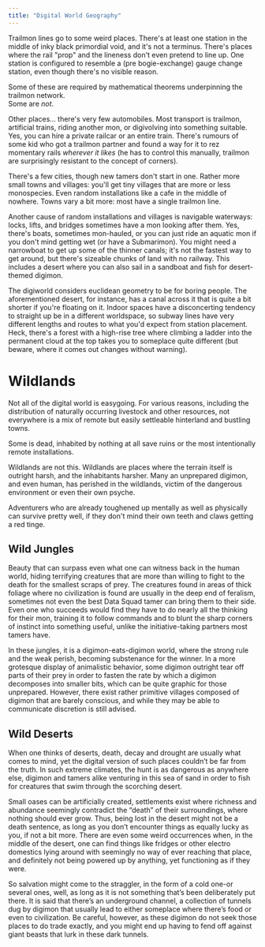 ```yaml
---
title: "Digital World Geography"
---
```

Trailmon lines go to some weird places.
There's at least one station in the middle of inky black primordial void, and it's not a terminus.
There's places where the rail "prop" and the lineness don't even pretend to line up.
One station is configured to resemble a (pre bogie-exchange) gauge change station, even though there's no visible reason.

Some of these are required by mathematical theorems underpinning the trailmon network.  
Some are _not_.

Other places... there's very few automobiles.
Most transport is trailmon, artificial trains, riding another mon, or digivolving into something suitable.
Yes, you can hire a private railcar or an entire train.
There's rumours of some kid who got a trailmon partner and found a way for it to rez momentary rails _wherever it likes_
(he has to control this manually, trailmon are surprisingly resistant to the concept of corners).

There's a few cities, though new tamers don't start in one.
Rather more small towns and villages: you'll get tiny villages that are more or less monospecies.
Even random installations like a cafe in the middle of nowhere.
Towns vary a bit more: most have a single trailmon line.

Another cause of random installations and villages is navigable waterways: locks, lifts, and bridges sometimes have a mon looking after them.
Yes, there's boats, sometimes mon-hauled, or you can just ride an aquatic mon if you don't mind getting wet (or have a Submarimon).
You might need a narrowboat to get up some of the thinner canals; it's not the fastest way to get around, but there's sizeable chunks of land with no railway.
This includes a desert where you can also sail in a sandboat and fish for desert-themed digimon.

The digiworld considers euclidean geometry to be for boring people.
The aforementioned desert, for instance, has a canal across it that is quite a bit shorter if you're floating on it.
Indoor spaces have a disconcerting tendency to straight up be in a different worldspace, so subway lines have very different lengths and routes to what you'd expect from station placement.
Heck, there's a forest with a high-rise tree where climbing a ladder into the permanent cloud at the top takes you to someplace quite different (but beware, where it comes out changes without warning).

# Wildlands
Not all of the digital world is easygoing.
For various reasons, including the distribution of naturally occurring livestock and other resources, not everywhere is a mix of remote but easily settleable hinterland and bustling towns.

Some is dead, inhabited by nothing at all save ruins or the most intentionally remote installations.

Wildlands are not this.
Wildlands are places where the terrain itself is outright harsh, and the inhabitants harsher.
Many an unprepared digimon, and even human, has perished in the wildlands, victim of the dangerous environment or even their own psyche.

Adventurers who are already toughened up mentally as well as physically can survive pretty well, if they don't mind their own teeth and claws getting a red tinge.

## Wild Jungles
Beauty that can surpass even what one can witness back in the human world, hiding terrifying creatures that are more than willing to fight to the death for the smallest scraps of prey.
The creatures found in areas of thick foliage where no civilization is found are usually in the deep end of feralism, sometimes not even the best Data Squad tamer can bring them to their side.
Even one who succeeds would find they have to do nearly all the thinking for their mon, training it to follow commands and to blunt the sharp corners of instinct into something useful, unlike the initiative-taking partners most tamers have.

In these jungles, it is a digimon-eats-digimon world, where the strong rule and the weak perish, becoming substenance for the winner.
In a more grotesque display of animalistic behavior, some digimon outright tear off parts of their prey in order to fasten the rate by which a digimon decomposes into smaller bits, which can be quite graphic for those unprepared.
However, there exist rather primitive villages composed of digimon that are barely conscious, and while they may be able to communicate discretion is still advised.

## Wild Deserts
When one thinks of deserts, death, decay and drought are usually what comes to mind, yet the digital version of such places couldn’t be far from the truth.
In such extreme climates, the hunt is as dangerous as anywhere else, digimon and tamers alike venturing in this sea of sand in order to fish for creatures that swim through the scorching desert.

Small oases can be artificially created, settlements exist where richness and abundance seemingly contradict the “death” of their surroundings, where nothing should ever grow.
Thus, being lost in the desert might not be a death sentence, as long as you don’t encounter things as equally lucky as you, if not a bit more.
There are even some weird occurrences when, in the middle of the desert, one can find things like fridges or other electro domestics lying around with seemingly no way of ever reaching that place, and definitely not being powered up by anything, yet functioning as if they were.

So salvation might come to the straggler, in the form of a cold one-or several ones, well, as long as it is not something that’s been deliberately put there. It is said that there’s an underground channel, a collection of tunnels dug by digimon that usually lead to either someplace where there’s food or even to civilization. Be careful, however, as these digimon do not seek those places to do trade exactly, and you might end up having to fend off against giant beasts that lurk in these dark tunnels.
